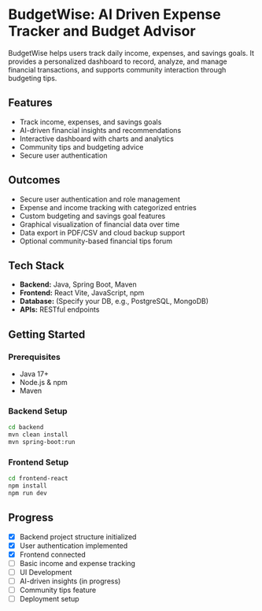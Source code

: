 # BudgetWise: AI Driven Expense Tracker and Budget Advisor

BudgetWise helps users track daily income, expenses, and savings goals. It provides a personalized dashboard to record, analyze, and manage financial transactions, and supports community interaction through budgeting tips.

## Features

- Track income, expenses, and savings goals
- AI-driven financial insights and recommendations
- Interactive dashboard with charts and analytics
- Community tips and budgeting advice
- Secure user authentication

## Outcomes

- Secure user authentication and role management
- Expense and income tracking with categorized entries
- Custom budgeting and savings goal features
- Graphical visualization of financial data over time
- Data export in PDF/CSV and cloud backup support
- Optional community-based financial tips forum

## Tech Stack

- **Backend:** Java, Spring Boot, Maven
- **Frontend:** React Vite, JavaScript, npm
- **Database:** (Specify your DB, e.g., PostgreSQL, MongoDB)
- **APIs:** RESTful endpoints

## Getting Started

### Prerequisites

- Java 17+
- Node.js & npm
- Maven

### Backend Setup

```bash
cd backend
mvn clean install
mvn spring-boot:run
```

### Frontend Setup

```bash
cd frontend-react
npm install
npm run dev
```

## Progress

- [x] Backend project structure initialized
- [x] User authentication implemented
- [x] Frontend connected
- [ ] Basic income and expense tracking
- [ ] UI Development
- [ ] AI-driven insights (in progress)
- [ ] Community tips feature
- [ ] Deployment setup